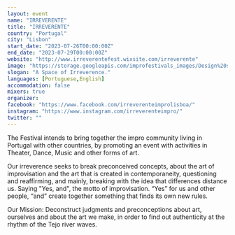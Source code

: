 ```yaml
---
layout: event
name: "IRREVERENTE"
title: "IRREVERENTE"
country: "Portugal"
city: "Lisbon"
start_date: "2023-07-26T00:00:00Z"
end_date: "2023-07-29T00:00:00Z"
website: "http://www.irreverentefest.wixsite.com/irreverente"
image: "https://storage.googleapis.com/improfestivals_images/Design%20sem%20nome%20%284%29%20-%20Irreverente%20Festival.png"
slogan: "A Space of Irreverence."
languages: [Portuguese,English]
accommodation: false
mixers: true
organizer: 
facebook: "https://www.facebook.com/irreverenteimprolisboa/"
instagram: "https://www.instagram.com/irreverenteimpro/"
twitter: ""
---
```


The Festival intends to bring together the impro community living in Portugal with other countries, by promoting an event with activities in Theater, Dance, Music and other forms of art.

Our irreverence seeks to break preconceived concepts, about the art of improvisation and the art that is created in contemporaneity, questioning and reaffirming, and mainly, breaking with the idea that differences distance us. Saying "Yes, and", the motto of improvisation. “Yes” for us and other people, “and” create together something that finds its own new rules. 

Our Mission: Deconstruct judgments and preconceptions about art, ourselves and about the art we make, in order to find out authenticity at the rhythm of the Tejo river waves.

